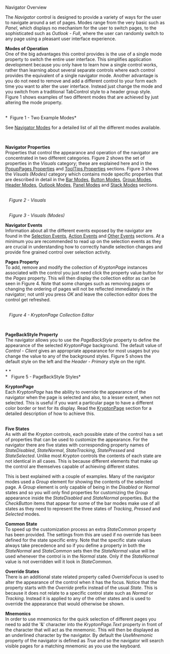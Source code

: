 Navigator Overview  
  
The *Navigator* control is designed to provide a variety of ways for the user to
navigate around a set of pages. Modes range from the very basic such as *Panel*,
which displays no mechanism for the user to switch pages, to the sophisticated
such as *Outlook - Full*, where the user can randomly switch to any page using a
pleasant user interface experience.  
  
  
**Modes of Operation**  
One of the big advantages this control provides is the use of a single mode
property to switch the entire user interface. This simplifies application
development because you only have to learn how a single control works, rather
than learning about several separate controls where each control provides the
equivalent of a single navigator mode. Another advantage is you do not need to
remove and add a different control to your form each time you want to alter the
user interface. Instead just change the mode and you switch from a traditional
TabControl style to a header group style. Figure 1 shows examples of two
different modes that are achieved by just altering the mode property.  
  
   
*  Figure 1 - Two Example Modes*

See [Navigator Modes](topic97.md) for a detailed list of all the different
modes available.

 

**Navigator Properties**  
Properties that control the appearance and operation of the navigator are
concentrated in two different categories. Figure 2 shows the set of properties
in the *Visuals* category; these are explained here and in the [PopupPages
Properties](topic99.md) and [ToolTips Properties](topic99.md) sections.
Figure 3 shows the *Visuals (Modes)* category which contains mode specific
properties that are described in detail in the [Bar Modes](topic102.md),
[Button Modes](topic103.md), [Group Modes](topic104.md), [Header
Modes](topic105.md), [Outlook Modes](topic106.md), [Panel
Modes](topic107.md) and [Stack Modes](topic108.md) sections.

   
   *Figure 2 - Visuals*  
  
   
   *Figure 3 - Visuals (Modes)*

  
**Navigator Events**  
Information about all the different events exposed by the navigator are found in
the [Selection Events](topic109.md), [Action Events](topic110.md) and [Other
Events](topic111.md) sections. At a minimum you are recommended to read up on
the selection events as they are crucial in understanding how to correctly
handle selection changes and provide fine grained control over selection
activity.

  
**Pages Property**  
To add, remove and modify the collection of *KryptonPage* instances associated
with the control you just need click the property value button for the *Pages*
property. This will then display the collection editor as can be seen in Figure
4. Note that some changes such as removing pages or changing the ordering of
pages will not be reflected immediately in the navigator; not until you press
*OK* and leave the collection editor does the control get refreshed.

   
   *Figure 4 - KryptonPage Collection Editor*

 

**PageBackStyle Property**  
The navigator allows you to use the *PageBackStyle* property to define the
appearance of the selected *KryptonPage* background. The default value of
*Control - Client* gives an appropriate appearance for most usages but you
change the value to any of the background styles. Figure 5 shows the default
style on the left and the *Header - Primary* style on the right.

* *  
*   Figure 5 - PageBackStyle Styles*

**KryptonPage**  
Each *KryptonPage* has the ability to override the appearance of the navigator
when the page is selected and also, to a lesser extent, when not selected. This
is useful if you want a particular page to have a different color border or text
for its display. Read the [KryptonPage](topic96.md) section for a detailed
description of how to achieve this.  
 

**Five States**  
As with all the *Krypton* controls, each possible state of the control has a set
of properties that can be used to customize the appearance. For the navigator
there are five states with corresponding property names of *StateDisabled*,
*StateNormal*, *StateTracking*, *StatePressed* and *StateSelected*. Unlike most
*Krypton* controls the contents of each state are not identical in all cases.
This is because different elements that make up the control are themselves
capable of achieving different states.

This is best explained with a couple of examples. Many of the navigator modes
used a *Group* element for showing the contents of the selected page. A *Group*
element is only capable of being in the *Disabled* or *Normal* states and so you
will only find properties for customizing the *Group* appearance inside the
*StateDisabled* and *StateNormal* properties. But the *CheckButton* items that
appear for some of the bar modes make use of all states as they need to
represent the three states of *Tracking*, *Pressed* and *Selected* modes.  
  
  
**Common State**  
To speed up the customization process an extra *StateCommon* property has been
provided. The settings from this are used if no override has been defined for
the state specific entry. Note that the specific state values always take
precedence and so if you define a property in both the *StateNormal* and
*StateCommon* sets then the *StateNormal* value will be used whenever the
control is in the *Normal* state. Only if the *StateNormal* value is not
overridden will it look in *StateCommon*.  
  
  
**Override States**  
There is an additional state related property called *OverrideFocus* is used to
alter the appearance of the control when it has the focus. Notice that the
property starts with the *Override* prefix instead of the usual *State*. This is
because it does not relate to a specific control state such as *Normal* or
*Tracking*. Instead it is applied to any of the other states and is used to
override the appearance that would otherwise be shown.  
  
  
**Mnemonics**  
In order to use mnemonics for the quick selection of different pages you need to
add the '&' character into the *KryptonPage.Text* property in front of the
character that will act as the mnemonic. This will then be displayed as an
underlined character by the navigator. By default the *UseMnemonic* property of
the navigator is defined as *True* and so the navigator will search visible
pages for a matching mnemonic as you use the keyboard.
